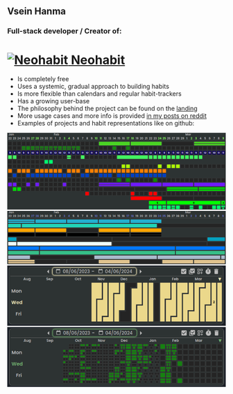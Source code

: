 ## Vsein Hanma
### Full-stack developer / Creator of:

<h1>
  <a href="https://neohabit.app/" target="_blank"> 
    <img src="https://neohabit.app/assets/neohabit-mini-logo-cyan3-BkSMY-5l.svg" alt="Neohabit" width="26" height="26"/>
  </a>
  <a href="https://neohabit.app/" target="_blank">Neohabit</a>
</h1>

<ul>
  <li>Is completely free</li>
  <li>Uses a systemic, gradual approach to building habits</li>
  <li>Is more flexible than calendars and regular habit-trackers</li>
  <li>Has a growing user-base</li>
  <li>The philosophy behind the project can be found on the <a href="https://neohabit.app/" target="_blank">landing</a></li>
  <li>More usage cases and more info is provided <a href="https://www.reddit.com/r/Habits/comments/1987g06/i_developed_an_app_with_a_gradual_systemic/" target="_blank">in my posts on reddit</a></li>
  <li>Examples of projects and habit representations like on github:</li>
</ul>

<img alt="first example of a project overview on neohabit" src="neohabit/Project-example1.png">
<img alt="second example of a project overview on neohabit" src="neohabit/Project-example2.png">
<img alt="first example of a habit on neohabit" src="neohabit/Habit-example1.png">
<img alt="second example of a habit on neohabit" src="neohabit/Habit-example2.png">

<!--
**Vsein/Vsein** is a ✨ _special_ ✨ repository because its `README.md` (this file) appears on your GitHub profile.

Here are some ideas to get you started:

- 🔭 I’m currently working on ...
- 🌱 I’m currently learning ...
- 👯 I’m looking to collaborate on ...
- 🤔 I’m looking for help with ...
- 💬 Ask me about ...
- 📫 How to reach me: ...
- 😄 Pronouns: ...
- ⚡ Fun fact: ...
-->
